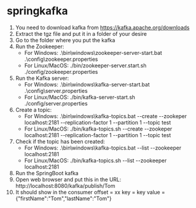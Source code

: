 # springkafka

1. You need to download kafka from https://kafka.apache.org/downloads
2. Extract the tgz file and put it in a folder of your desire
3. Go to the folder where you put the kafka
4. Run the Zookeeper: 
   - For Windows:
     .\bin\windows\zookeeper-server-start.bat .\config\zookeeper.properties
   - For Linux/MacOS:
     ./bin/zookeeper-server.start.sh ./config/zookeeper.properties
5. Run the Kafka server:
   - For Windows:
     .\bin\windows\kafka-server-start.bat .\config\server.properties
   - For Linux/MacOS:
     ./bin/kafka-server-start.sh ./config/server.properties
6. Create a topic:
   - For Windows:
     .\bin\windows\kafka-topics.bat --create --zookeper localhost:2181 --replication-factor 1 --partition 1 --topic test
   - For Linux/MacOS:
     ./bin/kafka-topics.sh --create --zookeper localhost:2181 --replication-factor 1 --partition 1 --topic test
7. Check if the topic has been created:
   - For Windows:
     .\bin\windows\kafka-topics.bat --list --zookeeper localhost:2181
   - For Linux/MacOS:
     ./bin/kafka-topics.sh --list --zookeeper localhost:2181
8. Run the SpringBoot kafka
9. Open web browser and put this in the URL: http://localhost:8080/kafka/publish/Tom
10. It should show in the consumer 
    offset = xx key = key value = {"firstName":"Tom","lastName":"Tom"}
